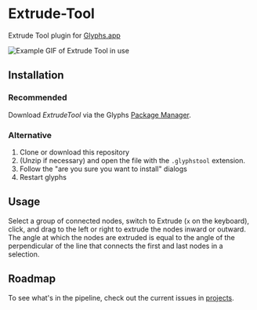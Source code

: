 # Extrude-Tool
Extrude Tool plugin for [Glyphs.app](https://glyphsapp.com/)

![Example GIF of Extrude Tool in use](https://media.giphy.com/media/26gJAkdmmMqWAU5d6/giphy.gif)

## Installation

### Recommended
Download _ExtrudeTool_ via the Glyphs [Package Manager](https://github.com/schriftgestalt/glyphs-packages).

### Alternative
1. Clone or download this repository
1. (Unzip if necessary) and open the file with the `.glyphstool` extension.
1. Follow the "are you sure you want to install" dialogs
1. Restart glyphs

## Usage
Select a group of connected nodes, switch to Extrude (`x` on the keyboard), click, and drag to the left or right to extrude the nodes inward or outward. The angle at which the nodes are extruded is equal to the angle of the perpendicular of the line that connects the first and last nodes in a selection.

## Roadmap
To see what's in the pipeline, check out the current issues in [projects](https://github.com/danielgamage/Extrude-Tool/projects/1).
